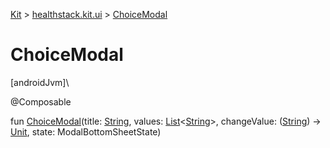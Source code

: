 
[Kit](../../kit.html) > [healthstack.kit.ui](index.html) > [ChoiceModal](-choice-modal.html)



# ChoiceModal



[androidJvm]\




@Composable



fun [ChoiceModal](-choice-modal.html)(title: [String](https://kotlinlang.org/api/latest/jvm/stdlib/kotlin/-string/index.html), values: [List](https://kotlinlang.org/api/latest/jvm/stdlib/kotlin.collections/-list/index.html)&lt;[String](https://kotlinlang.org/api/latest/jvm/stdlib/kotlin/-string/index.html)&gt;, changeValue: ([String](https://kotlinlang.org/api/latest/jvm/stdlib/kotlin/-string/index.html)) -&gt; [Unit](https://kotlinlang.org/api/latest/jvm/stdlib/kotlin/-unit/index.html), state: ModalBottomSheetState)




